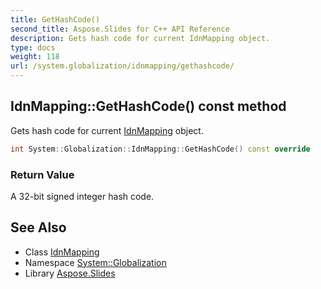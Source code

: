 ```yaml
---
title: GetHashCode()
second_title: Aspose.Slides for C++ API Reference
description: Gets hash code for current IdnMapping object.
type: docs
weight: 118
url: /system.globalization/idnmapping/gethashcode/
---
```

## IdnMapping::GetHashCode() const method


Gets hash code for current [IdnMapping](../) object.

```cpp
int System::Globalization::IdnMapping::GetHashCode() const override
```


### Return Value

A 32-bit signed integer hash code.

## See Also

* Class [IdnMapping](../)
* Namespace [System::Globalization](../../)
* Library [Aspose.Slides](../../../)